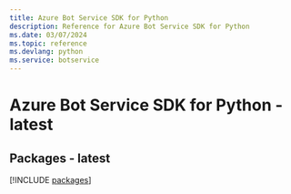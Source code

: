 ```yaml
---
title: Azure Bot Service SDK for Python
description: Reference for Azure Bot Service SDK for Python
ms.date: 03/07/2024
ms.topic: reference
ms.devlang: python
ms.service: botservice
---
```

# Azure Bot Service SDK for Python - latest
## Packages - latest
[!INCLUDE [packages](bot-service-index.md)]
